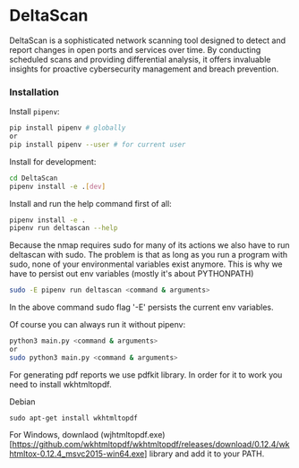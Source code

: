 # DeltaScan
DeltaScan is a sophisticated network scanning tool designed to detect and report changes in open ports and services over time. By conducting scheduled scans and providing differential analysis, it offers invaluable insights for proactive cybersecurity management and breach prevention.

### Installation
Install `pipenv`:
```bash
pip install pipenv # globally
or
pip install pipenv --user # for current user
```

Install for development:
```bash
cd DeltaScan
pipenv install -e .[dev]
```

Install and run the help command first of all:
```bash
pipenv install -e .
pipenv run deltascan --help
```
Because the nmap requires sudo for many of its actions we also have to run deltascan with sudo. The problem is that as long as you run a program with sudo, none of your environmental variables exist anymore. This is why we have to persist out env variables (mostly it's about PYTHONPATH)
```bash
sudo -E pipenv run deltascan <command & arguments>
```
In the above command sudo flag '-E' persists the current env variables.

Of course you can always run it without pipenv:
```bash
python3 main.py <command & arguments>
or
sudo python3 main.py <command & arguments>
```

For generating pdf reports we use pdfkit library. In order for it to work you need to install
wkhtmltopdf.

Debian
```
sudo apt-get install wkhtmltopdf
```
For Windows, downlaod (wjhtmltopdf.exe)[https://github.com/wkhtmltopdf/wkhtmltopdf/releases/download/0.12.4/wkhtmltox-0.12.4_msvc2015-win64.exe] library and add it to your PATH.
